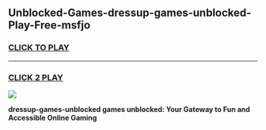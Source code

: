 
## Unblocked-Games-dressup-games-unblocked-Play-Free-msfjo
<h3>
<a href="https://premium76.site?title=dressup-games-unblocked&ref=21A">CLICK TO PLAY</a></h3>
<hr>

<h3>
<a href="https://premium76.site?title=dressup-games-unblocked&ref=21A">CLICK 2 PLAY</a>
  
</h3>

<a href="https://premium76.site?title=dressup-games-unblocked&ref=21A"><img src="https://clearcache.store/games.png"></a>


**dressup-games-unblocked games unblocked: Your Gateway to Fun and Accessible Online Gaming**
